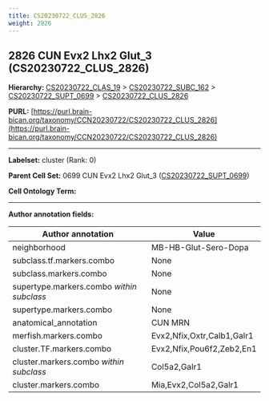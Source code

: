 ```yaml
---
title: CS20230722_CLUS_2826
weight: 2826
---
```

## 2826 CUN Evx2 Lhx2 Glut_3 (CS20230722_CLUS_2826)
<b>Hierarchy: </b>
[CS20230722_CLAS_19](../CS20230722_CLAS_19) >
[CS20230722_SUBC_162](../CS20230722_SUBC_162) >
[CS20230722_SUPT_0699](../CS20230722_SUPT_0699) >
[CS20230722_CLUS_2826](../CS20230722_CLUS_2826)

**PURL:** [https://purl.brain-bican.org/taxonomy/CCN20230722/CS20230722_CLUS_2826](https://purl.brain-bican.org/taxonomy/CCN20230722/CS20230722_CLUS_2826)

---


**Labelset:** cluster (Rank: 0)

**Parent Cell Set:** 0699 CUN Evx2 Lhx2 Glut_3 ([CS20230722_SUPT_0699](../CS20230722_SUPT_0699))



**Cell Ontology Term:** 

[MARKER GENES.]: #


---

[TRANSFERRED ANNOTATIONS.]: #


[AUTHOR ANNOTATION FIELDS.]: #


**Author annotation fields:**

| Author annotation | Value |
|-------------------|-------|
|neighborhood|MB-HB-Glut-Sero-Dopa|
|subclass.tf.markers.combo|None|
|subclass.markers.combo|None|
|supertype.markers.combo _within subclass_|None|
|supertype.markers.combo|None|
|anatomical_annotation|CUN MRN|
|merfish.markers.combo|Evx2,Nfix,Oxtr,Calb1,Galr1|
|cluster.TF.markers.combo|Evx2,Nfix,Pou6f2,Zeb2,En1|
|cluster.markers.combo _within subclass_|Col5a2,Galr1|
|cluster.markers.combo|Mia,Evx2,Col5a2,Galr1|
